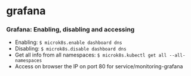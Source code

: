 # grafana

### Grafana: Enabling, disabling and accessing

* Enabling: `$ microk8s.enable dashboard dns`
* Disabling: `$ microk8s.disable dashboard dns`
* Get all info from all namespaces: `$ microk8s.kubectl get all --all-namespaces`
* Access on browser the IP on port 80 for service/monitoring-grafana

